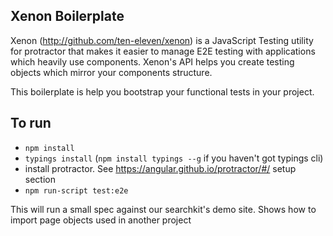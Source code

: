 ## Xenon Boilerplate
Xenon (http://github.com/ten-eleven/xenon) is a JavaScript Testing utility for protractor that makes it easier to manage E2E testing with applications which heavily use components. Xenon's API helps you create testing objects which mirror your components structure.



This boilerplate is help you bootstrap your functional tests in your project.

## To run
* `npm install`
* `typings install` (`npm install typings --g` if you haven't got typings cli)
* install protractor. See https://angular.github.io/protractor/#/ setup section
* `npm run-script test:e2e`

This will run a small spec against our searchkit's demo site. Shows how to import page objects used in another project
